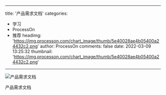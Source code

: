 
---
title: '产品需求文档'
categories: 
 - 学习
 - ProcessOn
 - 推荐
headimg: 'https://img.processon.com/chart_image/thumb/5e40028ae4b05400a24432c2.png'
author: ProcessOn
comments: false
date: 2022-03-09 13:25:32
thumbnail: 'https://img.processon.com/chart_image/thumb/5e40028ae4b05400a24432c2.png'
---

<div>   
<img class="thumb" alt="产品需求文档" src="https://img.processon.com/chart_image/thumb/5e40028ae4b05400a24432c2.png" referrerpolicy="no-referrer">
<p>产品需求文档</p>  
</div>
            